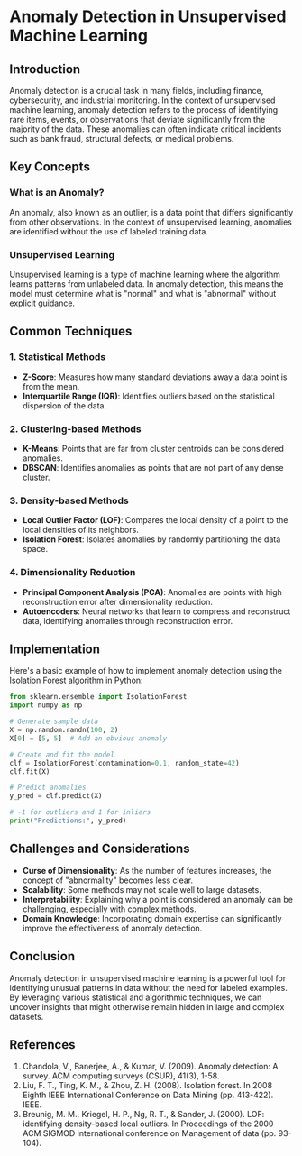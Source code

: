 # Anomaly Detection in Unsupervised Machine Learning

## Introduction

Anomaly detection is a crucial task in many fields, including finance, cybersecurity, and industrial monitoring. In the context of unsupervised machine learning, anomaly detection refers to the process of identifying rare items, events, or observations that deviate significantly from the majority of the data. These anomalies can often indicate critical incidents such as bank fraud, structural defects, or medical problems.

## Key Concepts

### What is an Anomaly?

An anomaly, also known as an outlier, is a data point that differs significantly from other observations. In the context of unsupervised learning, anomalies are identified without the use of labeled training data.

### Unsupervised Learning

Unsupervised learning is a type of machine learning where the algorithm learns patterns from unlabeled data. In anomaly detection, this means the model must determine what is "normal" and what is "abnormal" without explicit guidance.

## Common Techniques

### 1. Statistical Methods

- **Z-Score**: Measures how many standard deviations away a data point is from the mean.
- **Interquartile Range (IQR)**: Identifies outliers based on the statistical dispersion of the data.

### 2. Clustering-based Methods

- **K-Means**: Points that are far from cluster centroids can be considered anomalies.
- **DBSCAN**: Identifies anomalies as points that are not part of any dense cluster.

### 3. Density-based Methods

- **Local Outlier Factor (LOF)**: Compares the local density of a point to the local densities of its neighbors.
- **Isolation Forest**: Isolates anomalies by randomly partitioning the data space.

### 4. Dimensionality Reduction

- **Principal Component Analysis (PCA)**: Anomalies are points with high reconstruction error after dimensionality reduction.
- **Autoencoders**: Neural networks that learn to compress and reconstruct data, identifying anomalies through reconstruction error.

## Implementation

Here's a basic example of how to implement anomaly detection using the Isolation Forest algorithm in Python:

```python
from sklearn.ensemble import IsolationForest
import numpy as np

# Generate sample data
X = np.random.randn(100, 2)
X[0] = [5, 5]  # Add an obvious anomaly

# Create and fit the model
clf = IsolationForest(contamination=0.1, random_state=42)
clf.fit(X)

# Predict anomalies
y_pred = clf.predict(X)

# -1 for outliers and 1 for inliers
print("Predictions:", y_pred)
```

## Challenges and Considerations

- **Curse of Dimensionality**: As the number of features increases, the concept of "abnormality" becomes less clear.
- **Scalability**: Some methods may not scale well to large datasets.
- **Interpretability**: Explaining why a point is considered an anomaly can be challenging, especially with complex methods.
- **Domain Knowledge**: Incorporating domain expertise can significantly improve the effectiveness of anomaly detection.

## Conclusion

Anomaly detection in unsupervised machine learning is a powerful tool for identifying unusual patterns in data without the need for labeled examples. By leveraging various statistical and algorithmic techniques, we can uncover insights that might otherwise remain hidden in large and complex datasets.

## References

1. Chandola, V., Banerjee, A., & Kumar, V. (2009). Anomaly detection: A survey. ACM computing surveys (CSUR), 41(3), 1-58.
2. Liu, F. T., Ting, K. M., & Zhou, Z. H. (2008). Isolation forest. In 2008 Eighth IEEE International Conference on Data Mining (pp. 413-422). IEEE.
3. Breunig, M. M., Kriegel, H. P., Ng, R. T., & Sander, J. (2000). LOF: identifying density-based local outliers. In Proceedings of the 2000 ACM SIGMOD international conference on Management of data (pp. 93-104).